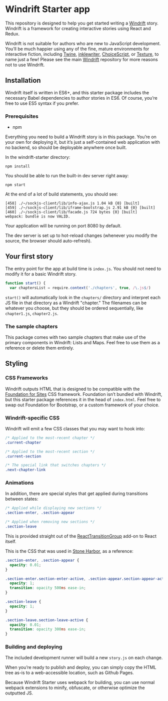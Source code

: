 # Windrift Starter app

This repository is designed to help you get started writing a [Windrift](https://github.com/lizadaly/windrift) story. Windrift is a framework for creating interactive stories using React and Redux.

Windrift is not suitable for authors who are new to JavaScript development. You’ll be much happier using any of the fine, mature environments for interactive fiction, including [Twine](https://twinery.org/), [inklewriter](http://www.inklestudios.com/inklewriter/), [ChoiceScript](https://www.choiceofgames.com/make-your-own-games/choicescript-intro/), or [Texture](https://texturewriter.com/), to name just a few! Please see the main [Windrift](https://github.com/lizadaly/windrift) repository for more reasons not to use Windrift.

## Installation

Windrift itself is written in ES6+, and this starter package includes the necessary Babel dependencies to author stories in ES6. Of course, you’re free to use ES5 syntax if you prefer.


### Prerequisites

* npm

Everything you need to build a Windrift story is in this package. You’re on your own for deploying it, but it’s just a self-contained web application with no backend, so should be deployable anywhere once built.

In the windrift-starter directory:

```
npm install
```

You should be able to run the built-in dev server right away:

```
npm start
```

At the end of a lot of build statements, you should see:

```
[458] ./~/sockjs-client/lib/info-ajax.js 1.04 kB {0} [built]
[459] ./~/sockjs-client/lib/iframe-bootstrap.js 2.91 kB {0} [built]
[460] ./~/sockjs-client/lib/facade.js 724 bytes {0} [built]
webpack: bundle is now VALID.
```

Your application will be running on port 8080 by default.

The dev server is set up to hot-reload changes (whenever you modify the source, the browser should auto-refresh).

## Your first story

The entry point for the app at build time is `index.js`. You
should not need to modify it for a basic Windrift story.

```javascript
function start() {
  var chaptersList = require.context('./chapters', true, /\.js$/)
```

`start()` will automatically look in the `chapters/` directory and interpret each JS file in that directory as a Windrift "chapter." The filenames can be whatever you choose, but they should be ordered sequentially, like `chapter1.js`, `chapter2.js`.

### The sample chapters

This package comes with two sample chapters that make use of the primary components in Windrift: Lists and Maps. Feel free to use them as a reference or delete them entirely.

## Styling

### CSS Frameworks
Windrift outputs HTML that is designed to be compatible with the [Foundation for Sites](http://foundation.zurb.com/sites.html) CSS framework. Foundation isn’t bundled with Windrift, but this starter package references it in the head of `index.html`. Feel free to swap out Foundation for Bootstrap, or a custom framework of your choice.

### Windrift-specific CSS

Windrift will emit a few CSS classes that you may want to hook into:

```css
/* Applied to the most-recent chapter */
.current-chapter

/* Applied to the most-recent section */
.current-section

/* The special link that switches chapters */
.next-chapter-link
```

### Animations

In addition, there are special styles that get applied during transitions between states:

```css
/* Applied while displaying new sections */
.section-enter, .section-appear

/* Applied when removing new sections */
.section-leave
```

This is provided straight out of the [ReactTransitionGroup](https://facebook.github.io/react/docs/animation.html) add-on to React itself.

This is the CSS that was used in [Stone Harbor](https://stoneharborgame.com/), as a reference:


```css
.section-enter, .section-appear {
  opacity: 0.01;
}

.section-enter.section-enter-active, .section-appear.section-appear-active {
  opacity: 1;
  transition: opacity 500ms ease-in;
}

.section-leave {
  opacity: 1;
}

.section-leave.section-leave-active {
  opacity: 0.01;
  transition: opacity 300ms ease-in;
}
```

### Building and deploying

The included development runner will build a new `story.js` on each change.

When you’re ready to publish and deploy, you can simply copy the HTML tree as-is to a web-accessible location, such as Github Pages.

Because Windrift Starter uses webpack for building, you can use normal webpack extensions to minify, obfuscate, or otherwise optimize the outputted JS.
